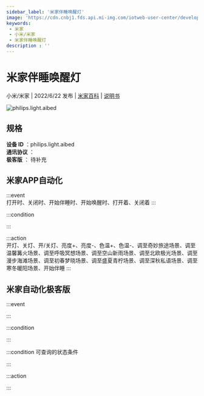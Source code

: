```yaml
---
sidebar_label: '米家伴睡唤醒灯'
image: 'https://cdn.cnbj1.fds.api.mi-img.com/iotweb-user-center/developer_1679047839286E1COmL0q.png?GalaxyAccessKeyId=AKVGLQWBOVIRQ3XLEW&Expires=9223372036854775807&Signature=li1yMa1WHC8tVLWcRquLmThKhjs='
keywords: 
 - 米家
 - 小米/米家
 - 米家伴睡唤醒灯
description : ''
---
```

# 米家伴睡唤醒灯

小米/米家 | 2022/6/22 发布 | [米家百科](https://home.mi.com/webapp/content/baike/product/index.html?model=philips.light.aibed) | [说明书](https://home.mi.com/views/introduction.html?model=philips.light.aibed&region=cn)

![philips.light.aibed](https://cdn.cnbj1.fds.api.mi-img.com/iotweb-user-center/developer_1679047839286E1COmL0q.png?GalaxyAccessKeyId=AKVGLQWBOVIRQ3XLEW&Expires=9223372036854775807&Signature=li1yMa1WHC8tVLWcRquLmThKhjs=)

## 规格  
> 
**设备 ID** ：philips.light.aibed  
**通讯协议** ：  
**极客版**  ： 待补充 


## 米家APP自动化  

:::event  
打开时、关闭时、开始伴睡时、开始唤醒时、打开着、关闭着
:::

:::condition  

:::

:::action   
开灯、关灯、开/关灯、亮度+、亮度-、色温+、色温-、调至奇妙旅途场景、调至温馨篝火场景、调至呼吸冥想场景、调至空山新雨场景、调至北欧极光场景、调至漫步海滩场景、调至初春梦晓场景、调至盛夏青柠场景、调至深秋私语场景、调至寒冬暖阳场景、开始伴睡
:::

## 米家自动化极客版  

:::event  

:::

:::condition  

:::

:::condition 可查询的状态条件  

:::

:::action  

:::

        
